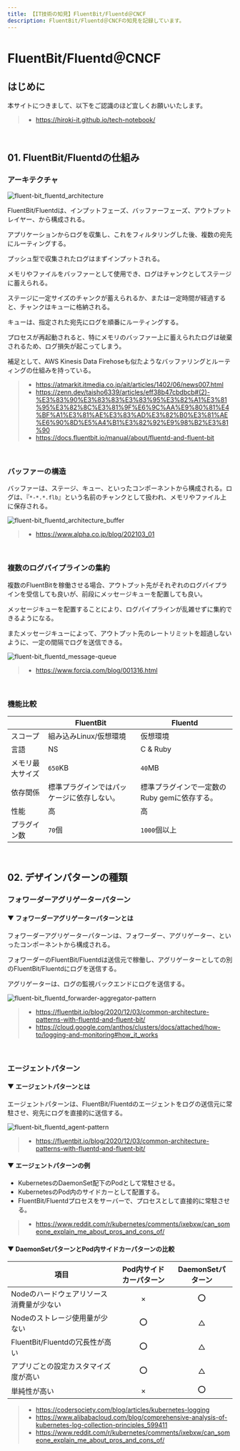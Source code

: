 ```yaml
---
title: 【IT技術の知見】FluentBit/Fluentd＠CNCF
description: FluentBit/Fluentd＠CNCFの知見を記録しています。
---
```


# FluentBit/Fluentd＠CNCF

## はじめに

本サイトにつきまして、以下をご認識のほど宜しくお願いいたします。

> - https://hiroki-it.github.io/tech-notebook/

<br>

## 01. FluentBit/Fluentdの仕組み

### アーキテクチャ

![fluent-bit_fluentd_architecture](https://raw.githubusercontent.com/hiroki-it/tech-notebook-images/master/images/fluent-bit_fluentd_architecture.png)

FluentBit/Fluentdは、インプットフェーズ、バッファーフェーズ、アウトプットレイヤー、から構成される。

アプリケーションからログを収集し、これをフィルタリングした後、複数の宛先にルーティングする。

プッシュ型で収集されたログはまずインプットされる。

メモリやファイルをバッファーとして使用でき、ログはチャンクとしてステージに蓄えられる。

ステージに一定サイズのチャンクが蓄えられるか、または一定時間が経過すると、チャンクはキューに格納される。

キューは、指定された宛先にログを順番にルーティングする。

プロセスが再起動されると、特にメモリのバッファー上に蓄えられたログは破棄されるため、ログ損失が起こってしまう。

補足として、AWS Kinesis Data Firehoseも似たようなバッファリングとルーティングの仕組みを持っている。

> - https://atmarkit.itmedia.co.jp/ait/articles/1402/06/news007.html
> - https://zenn.dev/taisho6339/articles/eff38b47cbdbcb#(2)-%E3%83%90%E3%83%83%E3%83%95%E3%82%A1%E3%81%95%E3%82%8C%E3%81%9F%E6%9C%AA%E9%80%81%E4%BF%A1%E3%81%AE%E3%83%AD%E3%82%B0%E3%81%AE%E6%90%8D%E5%A4%B1%E3%82%92%E9%98%B2%E3%81%90
> - https://docs.fluentbit.io/manual/about/fluentd-and-fluent-bit

<br>

### バッファーの構造

バッファーは、ステージ、キュー、といったコンポーネントから構成される。ログは、『`*-*.*.flb`』という名前のチャンクとして扱われ、メモリやファイル上に保存される。

![fluent-bit_fluentd_architecture_buffer](https://raw.githubusercontent.com/hiroki-it/tech-notebook-images/master/images/fluent-bit_fluentd_architecture_buffer.png)

> - https://www.alpha.co.jp/blog/202103_01

<br>

### 複数のログパイプラインの集約

複数のFluentBitを稼働させる場合、アウトプット先がそれぞれのログパイプラインを受信しても良いが、前段にメッセージキューを配置しても良い。

メッセージキューを配置することにより、ログパイプラインが乱雑せずに集約できるようになる。

またメッセージキューによって、アウトプット先のレートリミットを超過しないように、一定の間隔でログを送信できる。

![fluent-bit_fluentd_message-queue](https://raw.githubusercontent.com/hiroki-it/tech-notebook-images/master/images/fluent-bit_fluentd_message-queue.png)

> - https://www.forcia.com/blog/001316.html

<br>

### 機能比較

|                  | FluentBit                                  | Fluentd                                      |
| ---------------- | ------------------------------------------ | -------------------------------------------- |
| スコープ         | 組み込みLinux/仮想環境                     | 仮想環境                                     |
| 言語             | NS                                         | C & Ruby                                     |
| メモリ最大サイズ | `650`KB                                    | `40`MB                                       |
| 依存関係         | 標準プラグインではパッケージに依存しない。 | 標準プラグインで一定数のRuby gemに依存する。 |
| 性能             | 高                                         | 高                                           |
| プラグイン数     | `70`個                                     | `1000`個以上                                 |

<br>

## 02. デザインパターンの種類

### フォワーダーアグリゲーターパターン

#### ▼ フォワーダーアグリゲーターパターンとは

フォワーダーアグリゲーターパターンは、フォワーダー、アグリゲーター、といったコンポーネントから構成される。

フォワーダーのFluentBit/Fluentdは送信元で稼働し、アグリゲーターとしての別のFluentBit/Fluentdにログを送信する。

アグリゲーターは、ログの監視バックエンドにログを送信する。

![fluent-bit_fluentd_forwarder-aggregator-pattern](https://raw.githubusercontent.com/hiroki-it/tech-notebook-images/master/images/fluent-bit_fluentd_forwarder-aggregator-pattern.png)

> - https://fluentbit.io/blog/2020/12/03/common-architecture-patterns-with-fluentd-and-fluent-bit/
> - https://cloud.google.com/anthos/clusters/docs/attached/how-to/logging-and-monitoring#how_it_works

<br>

### エージェントパターン

#### ▼ エージェントパターンとは

エージェントパターンは、FluentBit/Fluentdのエージェントをログの送信元に常駐させ、宛先にログを直接的に送信する。

![fluent-bit_fluentd_agent-pattern](https://raw.githubusercontent.com/hiroki-it/tech-notebook-images/master/images/fluent-bit_fluentd_agent-pattern.png)

> - https://fluentbit.io/blog/2020/12/03/common-architecture-patterns-with-fluentd-and-fluent-bit/

#### ▼ エージェントパターンの例

- KubernetesのDaemonSet配下のPodとして常駐させる。
- KubernetesのPod内のサイドカーとして配置する。
- FluentBit/Fluentdプロセスをサーバーで、プロセスとして直接的に常駐させる。

> - https://www.reddit.com/r/kubernetes/comments/ixebxw/can_someone_explain_me_about_pros_and_cons_of/

#### ▼ DaemonSetパターンとPod内サイドカーパターンの比較

| 項目                                     | Pod内サイドカーパターン | DaemonSetパターン |
| ---------------------------------------- | :---------------------: | :---------------: |
| Nodeのハードウェアリソース消費量が少ない |            ×            |        ⭕️         |
| Nodeのストレージ使用量が少ない           |           ⭕️            |         △         |
| FluentBit/Fluentdの冗長性が高い          |           ⭕️️           |         △         |
| アプリごとの設定カスタマイズ度が高い     |           ⭕️            |         △         |
| 単純性が高い                             |            ×            |        ⭕️         |

> - https://codersociety.com/blog/articles/kubernetes-logging
> - https://www.alibabacloud.com/blog/comprehensive-analysis-of-kubernetes-log-collection-principles_599411
> - https://www.reddit.com/r/kubernetes/comments/ixebxw/can_someone_explain_me_about_pros_and_cons_of/

<br>

